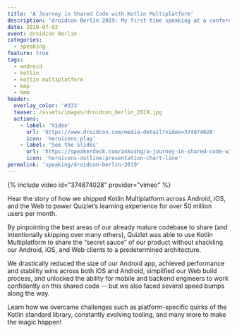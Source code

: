 ```yaml
---
title: 'A Journey in Shared Code with Kotlin Multiplatform'
description: 'droidcon Berlin 2019: My first time speaking at a conference!'
date: 2019-07-03
event: droidcon Berlin
categories:
  - speaking
feature: true
tags:
  - android
  - kotlin
  - kotlin multiplatform
  - kmp
  - kmm
header:
  overlay_color: '#333'
  teaser: /assets/images/droidcon_berlin_2019.jpg
  actions:
    - label: 'Video'
      url: 'https://www.droidcon.com/media-detail?video=374874028'
      icon: 'heroicons:play'
    - label: 'See the Slides'
      url: 'https://speakerdeck.com/ankushg/a-journey-in-shared-code-with-kotlin-multiplatform-droidcon-berlin-2019'
      icon: 'heroicons-outline:presentation-chart-line'
permalink: 'speaking/droidcon-berlin-2019'
---
```


{% include video id="374874028" provider="vimeo" %}

Hear the story of how we shipped Kotlin Multiplatform across Android, iOS, and the Web to power Quizlet’s learning experience for over 50 million users per month.

By pinpointing the best areas of our already mature codebase to share (and intentionally skipping over many others), Quizlet was able to use Kotlin Multiplatform to share the “secret sauce” of our product without shackling our Android, iOS, and Web clients to a predetermined architecture.

We drastically reduced the size of our Android app, achieved performance and stability wins across both iOS and Android, simplified our Web build process, and unlocked the ability for mobile and backend engineers to work confidently on this shared code -- but we also faced several speed bumps along the way.

Learn how we overcame challenges such as platform-specific quirks of the Kotlin standard library, constantly evolving tooling, and many more to make the magic happen!
